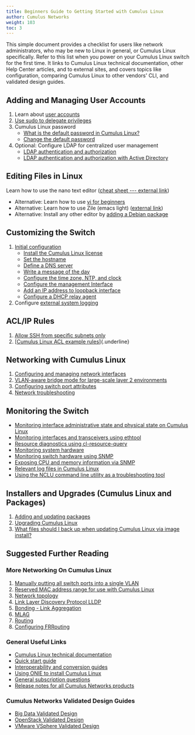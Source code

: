 ```yaml
---
title: Beginners Guide to Getting Started with Cumulus Linux
author: Cumulus Networks
weight: 103
toc: 3
---
```


This simple document provides a checklist for users like network administrators, who may be new to Linux in general, or Cumulus Linux specifically. Refer to this list when you power on your Cumulus Linux switch for the first time. It links to Cumulus Linux technical documentation, other Help Center articles, and to external sites, and covers topics like configuration, comparing Cumulus Linux to other vendors' CLI, and validated design guides.

## Adding and Managing User Accounts

1.  Learn about [user accounts](https://docs.cumulusnetworks.com/cumulus-linux/System-Configuration/Authentication-Authorization-and-Accounting/User-Accounts/)
3.  [Use sudo to delegate privileges](https://docs.cumulusnetworks.com/cumulus-linux/System-Configuration/Authentication-Authorization-and-Accounting/Using-sudo-to-Delegate-Privileges/)
4.  Cumulus Linux password
    - [What is the default password in Cumulus Linux?](/hc/en-us/articles/201787646)
    - [Change the default password](/hc/communities/public/questions/203405077-How-do-I-change-the-default-password-on-Linux-)
5.  Optional: Configure LDAP for centralized user management
    - [LDAP authentication and authorization](https://docs.cumulusnetworks.com/cumulus-linux/System-Configuration/Authentication-Authorization-and-Accounting/LDAP-Authentication-and-Authorization/)
    - [LDAP authentication and authorization with Active Directory](/hc/en-us/articles/204383797)

## Editing Files in Linux

Learn how to use the nano text editor ([cheat sheet --- external link](http://www.cheatography.com/hkellaway/cheat-sheets/nano-text-editor/))

- Alternative: Learn how to use [vi for beginners](/hc/en-us/articles/205111957-vi-for-Beginners)
- Alternative: Learn how to use Zile (emacs light) ([external link](http://www.gnu.org/software/zile/))
- Alternative: Install any other editor by [adding a Debian package](https://docs.cumulusnetworks.com/cumulus-linux/Installation-Management/Adding-and-Updating-Packages/#add-packages-from-another-repository)

## Customizing the Switch

1.  [Initial configuration](/hc/en-us/articles/204898607-Cumulus-Linux-vs-Cisco-NX-OS-Initial-Configuration)
    - [Install the Cumulus Linux license](/hc/en-us/articles/204898607-Cumulus-Linux-vs-Cisco-NX-OS-Initial-Configuration#licensing)
    - [Set the hostname](/hc/en-us/articles/204898607-Cumulus-Linux-vs-Cisco-NX-OS-Initial-Configuration#hostname)
    - [Define a DNS server](/hc/en-us/articles/204898607-Cumulus-Linux-vs-Cisco-NX-OS-Initial-Configuration#dns)
    - [Write a message of the day](/hc/en-us/articles/204898607-Cumulus-Linux-vs-Cisco-NX-OS-Initial-Configuration#motd)
    - [Configure the time zone, NTP, and clock](/hc/en-us/articles/204898607-Cumulus-Linux-vs-Cisco-NX-OS-Initial-Configuration#ntp)
    - [Configure the management Interface](/hc/en-us/articles/204898607-Cumulus-Linux-vs-Cisco-NX-OS-Initial-Configuration#management)
    - [Add an IP address to loopback interface](/hc/en-us/articles/204898607-Cumulus-Linux-vs-Cisco-NX-OS-Initial-Configuration#loopback)
    - [Configure a DHCP relay agent](/hc/en-us/articles/204898607-Cumulus-Linux-vs-Cisco-NX-OS-Initial-Configuration#dhcp)
2.  Configure [external system logging](https://docs.cumulusnetworks.com/cumulus-linux/Monitoring-and-Troubleshooting/#send-log-files-to-a-syslog-server)

## ACL/IP Rules

1.  [Allow SSH from specific subnets
    only](/hc/communities/public/questions/203381337-I-want-to-only-allow-SSH-from-specific-subnets-how-can-I-do-this-)
2.  [[Cumulus Linux ACL example
    rules](/hc/en-us/articles/201941607)]{.underline}

## Networking with Cumulus Linux

1.  [Configuring and managing network interfaces](https://docs.cumulusnetworks.com/cumulus-linux/Layer-1-and-Switch-Ports/Interface-Configuration-and-Management/)
2.  [VLAN-aware bridge mode for large-scale layer 2 environments](https://docs.cumulusnetworks.com/cumulus-linux/Layer-2/Ethernet-Bridging-VLANs/VLAN-aware-Bridge-Mode/)
3.  [Configuring switch port attributes](https://docs.cumulusnetworks.com/cumulus-linux/Layer-1-and-Switch-Ports/Interface-Configuration-and-Management/Switch-Port-Attributes/)
4.  [Network troubleshooting](https://docs.cumulusnetworks.com/cumulus-linux/Monitoring-and-Troubleshooting/Network-Troubleshooting/)

## Monitoring the Switch

- [Monitoring interface administrative state and physical state on Cumulus Linux](/hc/en-us/articles/202693826)[\
    ](/hc/en-us/articles/202693826)
- [Monitoring interfaces and transceivers using ethtool](https://docs.cumulusnetworks.com/cumulus-linux/Monitoring-and-Troubleshooting/Troubleshooting-Network-Interfaces/Monitoring-Interfaces-and-Transceivers-Using-ethtool/)
- [Resource diagnostics using cl-resource-query](https://docs.cumulusnetworks.com/cumulus-linux/Monitoring-and-Troubleshooting/Resource-Diagnostics-Using-cl-resource-query/)
- [Monitoring system hardware](https://docs.cumulusnetworks.com/cumulus-linux/Monitoring-and-Troubleshooting/Monitoring-System-Hardware/)
- [Monitoring switch hardware using SNMP](https://docs.cumulusnetworks.com/cumulus-linux/Monitoring-and-Troubleshooting/Simple-Network-Management-Protocol-SNMP/)
- [Exposing CPU and memory information via SNMP](/hc/en-us/articles/203922988)
- [Relevant log files in Cumulus Linux](/hc/en-us/articles/201787896)
- [Using the NCLU command line utility as a troubleshooting tool](https://docs.cumulusnetworks.com/cumulus-linux/Monitoring-and-Troubleshooting/Network-Troubleshooting/Using-NCLU-to-Troubleshoot-Your-Network-Configuration/)

## Installers and Upgrades (Cumulus Linux and Packages)

1.  [Adding and updating packages](https://docs.cumulusnetworks.com/cumulus-linux/Installation-Management/Adding-and-Updating-Packages/)
2.  [Upgrading Cumulus Linux](https://docs.cumulusnetworks.com/cumulus-linux/Installation-Management/Upgrading-Cumulus-Linux/)
3.  [What files should I back up when updating Cumulus Linux via image install?](/hc/en-us/articles/201787826)

## Suggested Further Reading

### More Networking On Cumulus Linux

1.  [Manually putting all switch ports into a single VLAN](/hc/en-us/articles/203748326)
2.  [Reserved MAC address range for use with Cumulus Linux](/hc/en-us/articles/203837076)
3.  [Network topology](https://docs.cumulusnetworks.com/cumulus-linux/Layer-3/Network-Topology/)
4.  [Link Layer Discovery Protocol LLDP](https://docs.cumulusnetworks.com/cumulus-linux/Layer-2/Link-Layer-Discovery-Protocol/)
5.  [Bonding - Link Aggregation](https://docs.cumulusnetworks.com/cumulus-linux/Layer-2/Bonding-Link-Aggregation/)
6.  [MLAG](https://docs.cumulusnetworks.com/cumulus-linux/Layer-2/Multi-Chassis-Link-Aggregation-MLAG/)
7.  [Routing](https://docs.cumulusnetworks.com/cumulus-linux/Layer-3/Routing/)
8.  [Configuring FRRouting](https://docs.cumulusnetworks.com/cumulus-linux/Layer-3/Configuring-FRRouting/)

### General Useful Links

- [Cumulus Linux technical documentation](https://docs.cumulusnetworks.com/cumulus-linux/)
- [Quick start guide](https://docs.cumulusnetworks.com/cumulus-linux/Quick-Start-Guide/)
- [Interoperability and conversion guides](/hc/en-us/sections/200718008)
- [Using ONIE to install Cumulus Linux](/hc/en-us/articles/203771426)
- [General subscription questions](/hc/en-us/articles/204429167)
- [Release notes for all Cumulus Networks products](/hc/en-us/sections/200398876)

### Cumulus Networks Validated Design Guides

- [Big Data Validated Design](https://cumulusnetworks.com/media/cumulus/pdf/technical/validated-design-guides/Big-Data-Cumulus-Linux-Validated-Design-Guide.pdf)[\
    ](https://cumulusnetworks.com/media/cumulus/pdf/technical/validated-design-guides/Big-Data-Cumulus-Linux-Validated-Design-Guide.pdf)
- [OpenStack Validated Design](https://cumulusnetworks.com/media/cumulus/pdf/technical/validated-design-guides/OpenStack-Cumulus-Linux-Validated-Design-Guide.pdf)
- [VMware VSphere Validated Design](https://cumulusnetworks.com/media/cumulus/pdf/technical/validated-design-guides/VMware-vSphere-Cumulus-Linux-Validated-Design-Guide.pdf)
